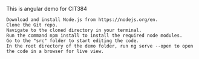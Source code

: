 This is angular demo for CIT384

    Download and install Node.js from https://nodejs.org/en.
    Clone the Git repo.
    Navigate to the cloned directory in your terminal.
    Run the command npm install to install the required node modules.
    Go to the "src" folder to start editing the code.
    In the root directory of the demo folder, run ng serve --open to open the code in a browser for live view.

